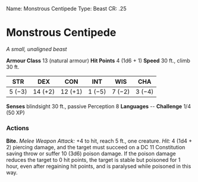 Name: Monstrous Centipede
Type: Beast
CR: .25

# Monstrous Centipede
_A small, unaligned beast_

**Armour Class** 13 (natural armour)
**Hit Points** 4 (1d6 + 1)
**Speed** 30 ft., climb 30 ft.

| STR     | DEX     | CON     | INT     | WIS     | CHA     |
|---------|---------|---------|---------|---------|---------|
| 5 (−3)  | 14 (+2) | 12 (+1) | 1 (−5)  | 7 (−2)  | 3 (−4)  |  

**Senses** blindsight 30 ft., passive Perception 8
**Languages** --
**Challenge** 1/4 (50 XP)

### Actions
**Bite.** _Melee Weapon Attack:_ +4 to hit, reach 5 ft., one creature. _Hit:_ 4 (1d4 + 2) piercing damage, and the target must succeed on a DC 11 Constitution saving throw or suffer 10 (3d6) poison damage. If the poison damage reduces the target to 0 hit points, the target is stable but poisoned for 1 hour, even after regaining hit points, and is paralysed while poisoned in this way. 
